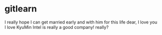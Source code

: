 # gitlearn
I really hope I can get married early
and with him for this life
dear, I love you
I love KyuMin
Intel is really a good company!
really?
